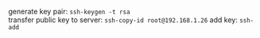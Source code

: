 generate key pair: `ssh-keygen -t rsa`  
transfer public key to server: `ssh-copy-id root@192.168.1.26`
add key: `ssh-add`